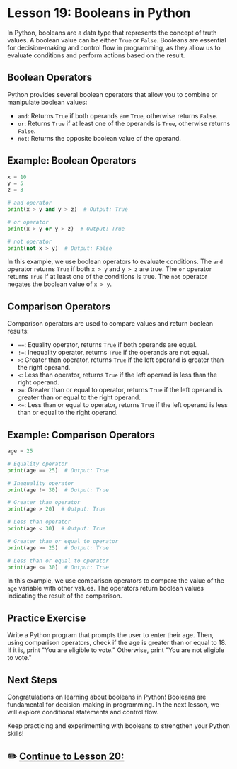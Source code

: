 # **Lesson 19: Booleans in Python**

In Python, booleans are a data type that represents the concept of truth values. A boolean value can be either `True` or `False`. Booleans are essential for decision-making and control flow in programming, as they allow us to evaluate conditions and perform actions based on the result.

## **Boolean Operators**

Python provides several boolean operators that allow you to combine or manipulate boolean values:

- `and`: Returns `True` if both operands are `True`, otherwise returns `False`.
- `or`: Returns `True` if at least one of the operands is `True`, otherwise returns `False`.
- `not`: Returns the opposite boolean value of the operand.

## **Example: Boolean Operators**

```python
x = 10
y = 5
z = 3

# and operator
print(x > y and y > z)  # Output: True

# or operator
print(x > y or y > z)  # Output: True

# not operator
print(not x > y)  # Output: False
```

In this example, we use boolean operators to evaluate conditions. The `and` operator returns `True` if both `x > y` and `y > z` are true. The `or` operator returns `True` if at least one of the conditions is true. The `not` operator negates the boolean value of `x > y`.

## **Comparison Operators**

Comparison operators are used to compare values and return boolean results:

- `==`: Equality operator, returns `True` if both operands are equal.
- `!=`: Inequality operator, returns `True` if the operands are not equal.
- `>`: Greater than operator, returns `True` if the left operand is greater than the right operand.
- `<`: Less than operator, returns `True` if the left operand is less than the right operand.
- `>=`: Greater than or equal to operator, returns `True` if the left operand is greater than or equal to the right operand.
- `<=`: Less than or equal to operator, returns `True` if the left operand is less than or equal to the right operand.

## **Example: Comparison Operators**

```python
age = 25

# Equality operator
print(age == 25)  # Output: True

# Inequality operator
print(age != 30)  # Output: True

# Greater than operator
print(age > 20)  # Output: True

# Less than operator
print(age < 30)  # Output: True

# Greater than or equal to operator
print(age >= 25)  # Output: True

# Less than or equal to operator
print(age <= 30)  # Output: True
```

In this example, we use comparison operators to compare the value of the `age` variable with other values. The operators return boolean values indicating the result of the comparison.

## **Practice Exercise**

Write a Python program that prompts the user to enter their age. Then, using comparison operators, check if the age is greater than or equal to 18. If it is, print "You are eligible to vote." Otherwise, print "You are not eligible to vote."

## **Next Steps**

Congratulations on learning about booleans in Python! Booleans are fundamental for decision-making in programming. In the next lesson, we will explore conditional statements and control flow.

Keep practicing and experimenting with booleans to strengthen your Python skills!

## ✏️ [Continue to Lesson 20: ](#lesson-20-conditional-statements)
